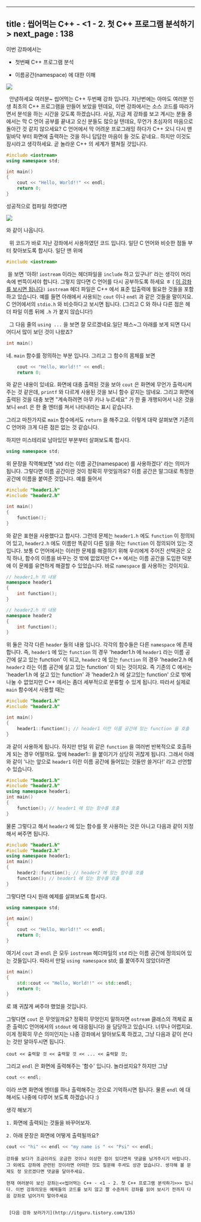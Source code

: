 ----------------
title : 씹어먹는 C++ - <1 - 2. 첫 C++ 프로그램 분석하기>
next_page : 138
--------------


이번 강좌에서는

* 첫번째 C++ 프로그램 분석

* 이름공간(namespace) 에 대한 이해



![](http://img1.daumcdn.net/thumb/R1920x0/?fname=http%3A%2F%2Fcfile7.uf.tistory.com%2Fimage%2F2511664C578CC62C19E8C8)



  안녕하세요 여러분~ 씹어먹는 C++ 두번째 강좌 입니다. 지난번에는 아마도 여러분 인생 최초의 C++ 프로그램을 만들어 보았을 텐데요, 이번 강좌에서는 소스 코드를 따라가면서 분석을 하는 시간을 갖도록 하겠습니다. 사실, 지금 제 강좌를 보고 계시는 분들 중에서는 막 C 언어 공부를 끝내고 오신 분들도 많으실 텐데요, 무언가 초심자의 마음으로 돌아간 것 같지 않으세요? C 언어에서 막 어려운 프로그래밍 하다가 C++ 오니 다시 맨 밑바닥 부터 화면에 출력하는 것을 하니 답답한 마음이 들 것도 같네요.. 하지만 이것도 잠시라고 생각하세요. 곧 놀라운 C++ 의 세계가 펼쳐질 것입니다.

```cpp
#include <iostream>
using namespace std;

int main()
{
    cout << "Hello, World!!" << endl;
    return 0;
}
```


성공적으로 컴파일 하였다면


![](http://img1.daumcdn.net/thumb/R1920x0/?fname=http%3A%2F%2Fcfile8.uf.tistory.com%2Fimage%2F1526FF484D7B572829CC38)

와 같이 나옵니다.

  위 코드가 바로 지난 강좌에서 사용하였던 코드 입니다. 일단 C 언어와 비슷한 점들 부터 찾아보도록 합시다. 일단 맨 위에

```cpp
#include <iostream>
```


 을 보면 '아하! `iostream` 이라는 헤더파일을 `include` 하고 있구나!' 라는 생각이 머리속에 번뜩이셔야 합니다. 그렇지 않다면 C 언어를 다시 공부하도록 하세요 ㅎ ( [이 강좌를 보시면 됩니다](http://itguru.tistory.com/87)`)`
`iostream` 헤더 파일은 C++ 에서 표준 입출력에 필요한 것들을 포함하고 있습니다. 예를 들면 아래에서 사용되는 `cout` 이나 `endl` 과 같은 것들을 말이지요. C 언어에서의 `stdio.h` 와 비슷하다고 보시면 됩니다. (그리고 C 와 하나 다른 점은 헤더 파일 이름 뒤에 `.h` 가 붙지 않습니다!)

  그 다음 줄의 `using ...` 을 보면 잘 모르겠네요.일단 패스~그 아래를 보게 되면 다시 어디서 많이 보던 것이 나왔죠?

```cpp
int main()
```


네. `main` 함수를 정의하는 부분 입니다. 그리고 그 함수의 몸체를 보면

```cpp
    cout << "Hello, World!!" << endl;
    return 0;
```


와 같은 내용이 있네요. 화면에 대충 출력된 것을 보아 `cout` 은 화면에 무언가 출력시켜주는 것 같은데, `printf` 와 다르게 사용된 것을 보니 함수 같지는 않네요. 그리고 화면에 출력된 것을 대충 보면 "계속하려면 아무 키나 누르세요" 가 한 줄 개행되어서 나온 것을 보니 `endl` 은 한 줄 엔터를 쳐서 나타내라는 표시 같습니다.

그리고 마찬가지로 `main` 함수에서도 `return` 을 해주고요. 이렇게 대략 살펴보면 기존의 C 언어와 크게 다른 점은 없는 것 같습니다.

하지만 미스테리로 남아있던 부분부터 살펴보도록 합시다.

```cpp
using namespace std;
```


위 문장을 직역해보면 'std 라는 이름 공간(namespace) 를 사용하겠다' 라는 의미가 됩니다. 그렇다면 이름 공간이란 것이 정확히 무엇일까요? 이름 공간은 말그대로 특정한 공간에 이름을 붙여준 것입니다. 예를 들어서

```cpp
#include "header1.h"
#include "header2.h"

int main()
{
    function();
}
```


와 같은 표현을 사용했다고 합시다. 그런데 문제는 `header1.h` 에도 `function` 이 정의되어 있고, `header2.h` 에도 이름만 똑같이 다른 일을 하는 `function` 이 정의되어 있는 것입니다. 보통 C 언어에서는 이러한 문제를 해결하기 위해 우리에게 주어진 선택권은 오직 하나, 함수의 이름을 바꾸는 것 밖에 없었지만 C++ 에서는 이름 공간을 도입한 덕분에 이 문제를 유연하게 해결할 수 있었습니다. 바로 `namespace` 를 사용하는 것이지요.

```cpp
// header1.h 의 내용
namespace header1
{
    int function();
}
```


```cpp
// header2.h 의 내용
namespace header2
{
    int function();
}
```


위 둘은 각각 다른 `header` 들의 내용 입니다. 각각의 함수들은 다른 `namespace` 에 존재합니다. 즉, `header1` 에 있는 `function` 의 경우 'header1.h 에 `header1` 라는 이름 공간에 살고 있는 function' 이 되고, `header2` 에 있는 `function` 의 경우 'header2.h 에 `header2` 라는 이름 공간에 살고 있는 function' 이 되는 것이지요. 즉 기존의 C 에서는 'header1.h 에 살고 있는 function' 과 'header2.h 에 살고있는 function' 으로 밖에 나눌 수 없었지만 C++ 에서는 좀더 세부적으로 분류할 수 있게 됩니다. 따라서 실제로 `main` 함수에서 사용할 때는


```cpp
#include "header1.h"
#include "header2.h"

int main()
{
    header1::function(); // header1 이란 이름 공간에 있는 function 을 호출
}
```


과 같이 사용하게 됩니다. 하지만 만일 위 같은 `function` 을 여러번 반복적으로 호출하게 되는 경우 어떨까요. 앞에 header1:: 을 붙이기가 상당히 귀찮게 됩니다. 그래서 아래와 같이 '나는 앞으로 `header1` 이란 이름 공간에 들어있는 것들만 쓸거다!' 라고 선언할 수 있습니다.

```cpp
#include "header1.h"
#include "header2.h"
using namespace header1;
int main()
{
    function(); // header1 에 있는 함수를 호출
}

```

물론 그렇다고 해서 `header2` 에 있는 함수를 못 사용하는 것은 아니고 다음과 같이 지정해서 써주면 됩니다.

```cpp
#include "header1.h"
#include "header2.h"
using namespace header1;
int main()
{
    header2::function(); // header2 에 있는 함수를 호출
    function(); // header1 에 있는 함수를 호출
}
```


그렇다면 다시 원래 예제를 살펴보도록 합시다.

```cpp
using namespace std;

int main()
{
    cout << "Hello, World!!" << endl;
    return 0;
}
```


여기서 `cout` 과 `endl` 은 모두 `iostream` 헤더파일의 `std` 라는 이름 공간에 정의되어 있는 것들입니다. 따라서 만일 `using namespace` std; 를 붙여주지 않았더라면

```cpp
int main()
{
    std::cout << "Hello, World!!" << std::endl;
    return 0;
}
```


로 꽤 귀찮게 써주야 했었을 것입니다.



그렇다면 `cout` 은 무엇일까요? 정확히 무엇인지 말하자면 `ostream` 클래스의 객체로 표준 출력(C 언어에서의 `stdout` 에 대응됩니다) 을 담당하고 있습니다. 너무나 어렵지요. 이게 정확히 무슨 의미인지는 나중 강좌에서 알아보도록 하겠고, 그냥 다음과 같이 쓴다는 것만 알아두시면 됩니다.

```info
cout << 출력할 것 << 출력할 것 << ... << 출력할 것;
```


그리고 `endl` 은 화면에 출력해주는 '함수' 입니다. 놀라셨지요? 하지만 그냥

```cpp
cout << endl;
```



이라 쓰면 화면에 엔터를 하나 출력해주는 것으로 기억하시면 됩니다.
물론 `endl` 에 대해서도 나중에 다루어 보도록 하겠습니다 :)

생각 해보기

`1.` 화면에 출력되는 것들을 바꾸어보자.

`2.` 아래 문장은 화면에 어떻게 출력될까요?

```cpp
cout << "hi" << endl << "my name is " << "Psi" << endl;
```


```warning
강좌를 보다가 조금이라도 궁금한 것이나 이상한 점이 있다면꼭 댓글을 남겨주시기 바랍니다. 그 외에도 강좌에 관련된 것이라면 어떠한 것도 질문해 주셔도 상관 없습니다. 생각해 볼 문제도 정 모르겠다면 댓글을 달아주세요.

현재 여러분이 보신 강좌는<<씹어먹는 C++ - <1 - 2. 첫 C++ 프로그램 분석하기>>> 입니다. 이번 강좌의모든 예제들의 코드를 보지 않고 짤 수준까지 강좌를 읽어 보시기 전까지 다음 강좌로 넘어가지 말아주세요


 [다음 강좌 보러가기](http://itguru.tistory.com/135)
```







